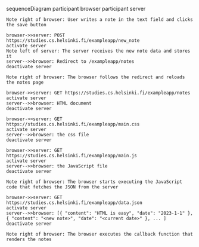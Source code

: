 sequenceDiagram
    participant browser
    participant server

    Note right of browser: User writes a note in the text field and clicks the save button

    browser->>server: POST https://studies.cs.helsinki.fi/exampleapp/new_note
    activate server
    Note left of server: The server receives the new note data and stores it
    server-->>browser: Redirect to /exampleapp/notes
    deactivate server

    Note right of browser: The browser follows the redirect and reloads the notes page
    
    browser->>server: GET https://studies.cs.helsinki.fi/exampleapp/notes
    activate server
    server-->>browser: HTML document
    deactivate server
    
    browser->>server: GET https://studies.cs.helsinki.fi/exampleapp/main.css
    activate server
    server-->>browser: the css file
    deactivate server
    
    browser->>server: GET https://studies.cs.helsinki.fi/exampleapp/main.js
    activate server
    server-->>browser: the JavaScript file
    deactivate server
    
    Note right of browser: The browser starts executing the JavaScript code that fetches the JSON from the server
    
    browser->>server: GET https://studies.cs.helsinki.fi/exampleapp/data.json
    activate server
    server-->>browser: [{ "content": "HTML is easy", "date": "2023-1-1" }, { "content": "<new note>", "date": "<current date>" }, ... ]
    deactivate server    

    Note right of browser: The browser executes the callback function that renders the notes 
